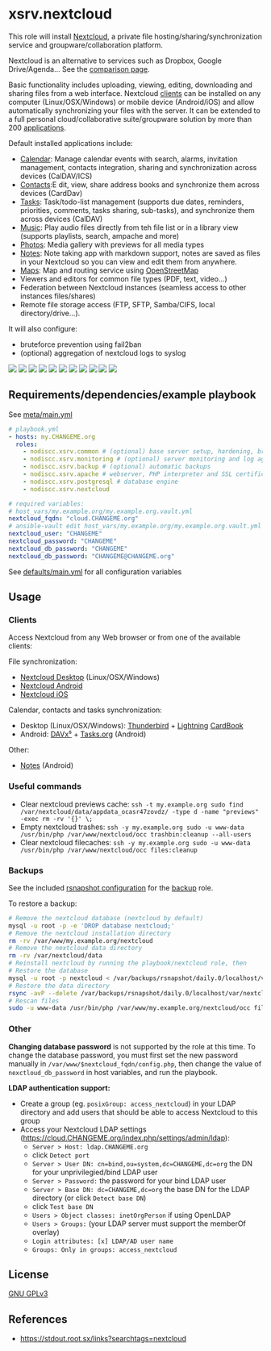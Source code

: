 # xsrv.nextcloud

This role will install [Nextcloud](https://en.wikipedia.org/wiki/Nextcloud), a private file hosting/sharing/synchronization service and groupware/collaboration platform.

Nextcloud is an alternative to services such as Dropbox, Google Drive/Agenda... See the [comparison page](https://nextcloud.com/compare/).

Basic functionality includes uploading, viewing, editing, downloading and sharing files from a web interface. Nextcloud [clients](#clients) can be installed on any computer (Linux/OSX/Windows) or mobile device (Android/iOS) and allow automatically synchronizing your files with the server. It can be extended to a full personal cloud/collaborative suite/groupware solution by more than 200 [applications](https://apps.nextcloud.com/).

Default installed applications include:

- [Calendar](https://apps.nextcloud.com/apps/calendar): Manage calendar events with search, alarms, invitation management, contacts integration, sharing and synchronization across devices (CalDAV/ICS)
- [Contacts](https://apps.nextcloud.com/apps/contacts):E dit, view, share address books and synchronize them across devices (CardDav)
- [Tasks](https://apps.nextcloud.com/apps/tasks): Task/todo-list management (supports due dates, reminders, priorities, comments, tasks sharing, sub-tasks), and synchronize them across devices (CalDAV)
- [Music](https://apps.nextcloud.com/apps/music): Play audio files directly from teh file list or in a library view (supports playlists, search, ampache and more)
- [Photos](https://github.com/nextcloud/photos#readme): Media gallery with previews for all media types
- [Notes](https://apps.nextcloud.com/apps/notes): Note taking app with markdown support, notes are saved as files in your Nextcloud so you can view and edit them from anywhere.
- [Maps](https://apps.nextcloud.com/apps/maps): Map and routing service using [OpenStreetMap](https://www.openstreetmap.org/)
- Viewers and editors for common file types (PDF, text, video...)
- Federation between Nextcloud instances (seamless access to other instances files/shares)
- Remote file storage access (FTP, SFTP, Samba/CIFS, local directory/drive...).

It will also configure:
- bruteforce prevention using fail2ban
- (optional) aggregation of nextcloud logs to syslog

[![](https://i.imgur.com/PPVIb6V.png)](https://i.imgur.com/1YaT357.png)
[![](https://i.imgur.com/URs7XH5.png)](https://i.imgur.com/V6CR3we.png)
[![](https://i.imgur.com/bVMzmr1.png)](https://github.com/nextcloud/photos#readme)
[![](https://i.imgur.com/Co3DHUr.png)](https://f-droid.org/en/packages/com.nextcloud.client/)
[![](https://i.imgur.com/wJEAiab.png)](https://f-droid.org/en/packages/it.niedermann.owncloud.notes/)
[![](https://i.imgur.com/89xj4sa.png)](https://f-droid.org/en/packages/org.tasks/)
[![](https://i.imgur.com/GFthLWl.png)](https://f-droid.org/packages/at.bitfire.davdroid/)
[![](https://i.imgur.com/lXroRsI.png)](https://i.imgur.com/XlDrlS4.png)
[![](https://i.imgur.com/cCg6HgB.png)](https://i.imgur.com/iuWdvKG.png)
[![](https://i.imgur.com/kQyXV9S.png)](https://i.imgur.com/nCXJMus.png)
[![](https://i.imgur.com/TJTvqtd.png)](https://i.imgur.com/ztI0rJz.png)



## Requirements/dependencies/example playbook

See [meta/main.yml](meta/main.yml)

```yaml
# playbook.yml
- hosts: my.CHANGEME.org
  roles:
    - nodiscc.xsrv.common # (optional) base server setup, hardening, bruteforce prevention
    - nodiscc.xsrv.monitoring # (optional) server monitoring and log aggregation
    - nodiscc.xsrv.backup # (optional) automatic backups
    - nodiscc.xsrv.apache # webserver, PHP interpreter and SSL certificates
    - nodiscc.xsrv.postgresql # database engine
    - nodiscc.xsrv.nextcloud

# required variables:
# host_vars/my.example.org/my.example.org.vault.yml
nextcloud_fqdn: "cloud.CHANGEME.org"
# ansible-vault edit host_vars/my.example.org/my.example.org.vault.yml
nextcloud_user: "CHANGEME"
nextcloud_password: "CHANGEME"
nextcloud_db_password: "CHANGEME"
nextcloud_db_password: "CHANGEME@CHANGEME.org"
```

See [defaults/main.yml](defaults/main.yml) for all configuration variables


## Usage

### Clients

Access Nextcloud from any Web browser or from one of the available clients:

File synchronization:
 * [Nextcloud Desktop](https://nextcloud.com/install/#install-clients) (Linux/OSX/Windows)
 * [Nextcloud Android](https://f-droid.org/en/packages/com.nextcloud.client/)
 * [Nextcloud iOS](https://itunes.apple.com/us/app/nextcloud/id1125420102)

Calendar, contacts and tasks synchronization:
 * Desktop (Linux/OSX/Windows): [Thunderbird](https://www.mozilla.org/en-US/thunderbird/) + [Lightning](https://www.mozilla.org/en-US/projects/calendar/) [CardBook](https://addons.thunderbird.net/en-US/thunderbird/addon/cardbook/)
 * Android: [DAVx⁵](https://f-droid.org/repository/browse/?fdid=at.bitfire.davdroid) + [Tasks.org](https://f-droid.org/en/packages/org.tasks/) (Android)

Other:
 * [Notes](https://f-droid.org/en/packages/it.niedermann.owncloud.notes/) (Android)

### Useful commands

- Clear nextcloud previews cache: `ssh -t my.example.org sudo find /var/nextcloud/data/appdata_ocasr47zovdz/ -type d -name "previews" -exec rm -rv '{}' \;`
- Empty nextcloud trashes: `ssh -y my.example.org sudo -u www-data /usr/bin/php /var/www/nextcloud/occ trashbin:cleanup --all-users`
- Clear nextcloud filecaches: `ssh -y my.example.org sudo -u www-data /usr/bin/php /var/www/nextcloud/occ files:cleanup`

### Backups

See the included [rsnapshot configuration](templates/etc_rsnapshot.d_nextcloud.conf.j2) for the [backup](../backup/README.md) role.

To restore a backup:

```bash
# Remove the nextcloud database (nextcloud by default)
mysql -u root -p -e 'DROP database nextcloud;'
# Remove the nextcloud installation directory
rm -rv /var/www/my.example.org/nextcloud
# Remove the nextcloud data directory
rm -rv /var/nextcloud/data
# Reinstall nextcloud by running the playbook/nextcloud role, then
# Restore the database
mysql -u root -p nextcloud < /var/backups/rsnapshot/daily.0/localhost/var/backups/mysql/nextcloud/nextcloud.sql
# Restore the data directory
rsync -avP --delete /var/backups/rsnapshot/daily.0/localhost/var/nextcloud/data /var/nextcloud/
# Rescan files
sudo -u www-data /usr/bin/php /var/www/my.example.org/nextcloud/occ files:scan
```

### Other

**Changing database password** is not supported by the role at this time. To change the database password, you must first set the new password manually in `/var/www/$nextcloud_fqdn/config.php`, then change the value of `nexctloud_db_password` in host variables, and run the playbook.

**LDAP authentication support:**
- Create a group (eg. `posixGroup: access_nextcloud`) in your LDAP directory and add users that should be able to access Nextcloud to this group
- Access your Nextcloud LDAP settings (https://cloud.CHANGEME.org/index.php/settings/admin/ldap):
  - `Server > Host: ldap.CHANGEME.org`
  - click `Detect port`
  - `Server > User DN: cn=bind,ou=system,dc=CHANGEME,dc=org` the DN for your unprivilegied/bind LDAP user
  - `Server > Password:` the password for your bind LDAP user
  - `Server > Base DN: dc=CHANGEME,dc=org` the base DN for the LDAP directory (or click `Detect base DN`)
  - click `Test base DN`
  - `Users > Object classes: inetOrgPerson` if using OpenLDAP
  - `Users > Groups:` (your LDAP server must support the memberOf overlay)
  - `Login attributes: [x] LDAP/AD user name`
  - `Groups: Only in groups: access_nextcloud`

## License

[GNU GPLv3](../../LICENSE)


## References

- https://stdout.root.sx/links?searchtags=nextcloud
